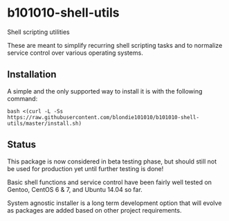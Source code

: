 # b101010-shell-utils

Shell scripting utilities

These are meant to simplify recurring shell scripting tasks and to normalize service control over various operating systems.

## Installation

A simple and the only supported way to install it is with the following command:

    bash <(curl -L -Ss https://raw.githubusercontent.com/blondie101010/b101010-shell-utils/master/install.sh)

## Status

This package is now considered in beta testing phase, but should still not be used for production yet until further testing is done!

Basic shell functions and service control have been fairly well tested on Gentoo, CentOS 6 & 7, and Ubuntu 14.04 so far.

System agnostic installer is a long term development option that will evolve as packages are added based on other project requirements.
